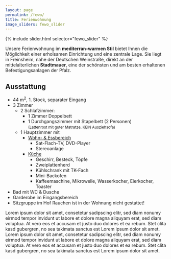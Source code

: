 ```yaml
---
layout: page
permalink: /fewo/
title: Ferienwohnung
image_sliders: fewo_slider
---
```


<div class="align-right" style="width: 66%">
{% include slider.html selector="fewo_slider" %}
</div>

Unsere Ferienwohnung im **mediterran-warmen Stil** bietet Ihnen die Möglichkeit einer erholsamen Einrichtung und eine zentrale Lage. Sie liegt in Freinsheim, nahe der Deutschen Weinstraße, direkt an der mittelalterlichen **Stadtmauer**, eine der schönsten und am besten erhaltenen Befestigungsanlagen der Pfalz.


## Ausstattung
- 44 m<sup>2</sup>, 1. Stock, separater Eingang
- 3 Zimmer
  - 2 Schlafzimmer: <br/>
    - 1 Zimmer Doppelbett
    - 1 Durchgangszimmer mit Stapelbett (2 Personen) <br/> <small>(Lattenrost mit guter Matratze, KEIN Ausziehsofa)</small>
  - 1 Hauptzimmer mit
    - <u>Wohn- & Essbereich</u>
      - Sat-Flach-TV, DVD-Player
      - Stereoanlage
    - <u>Küche</u>
      - Geschirr, Besteck, Töpfe
      - Zweiplattenherd
      - Kühlschrank mit TK-Fach
      - Mini-Backofen
      - Kaffeemaschine, Mikrowelle, Wasserkocher, Eierkocher, Toaster
- Bad mit WC & Dusche
- Garderobe im Eingangsbereich
- Sitzgruppe im Hof
  Rauchen ist in der Wohnung nicht gestattet!

Lorem ipsum dolor sit amet, consetetur sadipscing elitr, sed diam nonumy eirmod tempor invidunt ut labore et dolore magna aliquyam erat, sed diam voluptua. At vero eos et accusam et justo duo dolores et ea rebum. Stet clita kasd gubergren, no sea takimata sanctus est Lorem ipsum dolor sit amet. Lorem ipsum dolor sit amet, consetetur sadipscing elitr, sed diam nonumy eirmod tempor invidunt ut labore et dolore magna aliquyam erat, sed diam voluptua. At vero eos et accusam et justo duo dolores et ea rebum. Stet clita kasd gubergren, no sea takimata sanctus est Lorem ipsum dolor sit amet.
